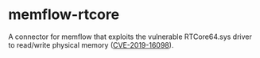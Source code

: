 # memflow-rtcore

A connector for memflow that exploits the vulnerable RTCore64.sys driver to read/write physical memory ([CVE-2019-16098](https://nvd.nist.gov/vuln/detail/CVE-2019-16098)).